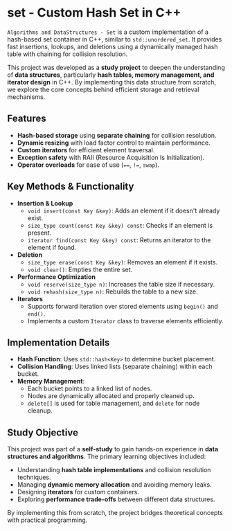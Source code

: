 # set - Custom Hash Set in C++

`Algorithms and DataStructures - Set` is a custom implementation of a hash-based set container in C++, similar to `std::unordered_set`. It provides fast insertions, lookups, and deletions using a dynamically managed hash table with chaining for collision resolution.  

This project was developed as a **study project** to deepen the understanding of **data structures**, particularly **hash tables, memory management, and iterator design** in C++. By implementing this data structure from scratch, we explore the core concepts behind efficient storage and retrieval mechanisms.

## Features

- **Hash-based storage** using **separate chaining** for collision resolution.
- **Dynamic resizing** with load factor control to maintain performance.
- **Custom iterators** for efficient element traversal.
- **Exception safety** with RAII (Resource Acquisition Is Initialization).
- **Operator overloads** for ease of use (`==`, `!=`, `swap`).

## Key Methods & Functionality
- **Insertion & Lookup**
  - `void insert(const Key &key)`: Adds an element if it doesn't already exist.
  - `size_type count(const Key &key) const`: Checks if an element is present.
  - `iterator find(const Key &key) const`: Returns an iterator to the element if found.
- **Deletion**
  - `size_type erase(const Key &key)`: Removes an element if it exists.
  - `void clear()`: Empties the entire set.
- **Performance Optimization**
  - `void reserve(size_type n)`: Increases the table size if necessary.
  - `void rehash(size_type n)`: Rebuilds the table to a new size.
- **Iterators**
  - Supports forward iteration over stored elements using `begin()` and `end()`.
  - Implements a custom `Iterator` class to traverse elements efficiently.

## Implementation Details
- **Hash Function**: Uses `std::hash<Key>` to determine bucket placement.
- **Collision Handling**: Uses linked lists (separate chaining) within each bucket.
- **Memory Management**:
  - Each bucket points to a linked list of nodes.
  - Nodes are dynamically allocated and properly cleaned up.
  - `delete[]` is used for table management, and `delete` for node cleanup.

## Study Objective

This project was part of a **self-study** to gain hands-on experience in **data structures and algorithms**. The primary learning objectives included:

- Understanding **hash table implementations** and collision resolution techniques.
- Managing **dynamic memory allocation** and avoiding memory leaks.
- Designing **iterators** for custom containers.
- Exploring **performance trade-offs** between different data structures.

By implementing this from scratch, the project bridges theoretical concepts with practical programming.
